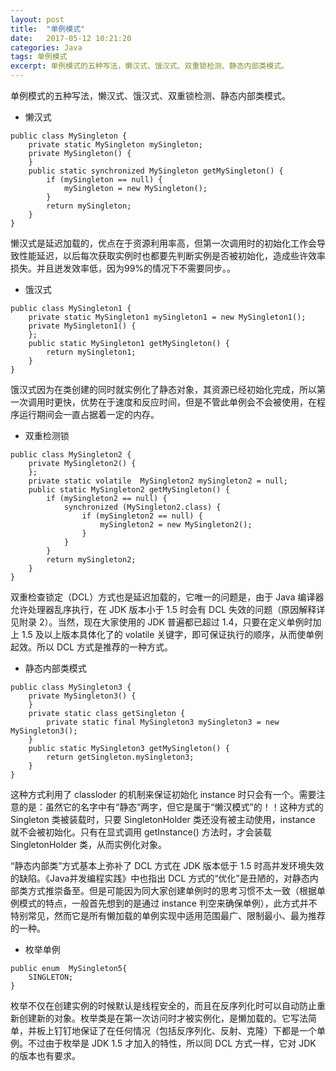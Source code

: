 ```yaml
---
layout: post
title:  "单例模式"
date:   2017-05-12 10:21:20
categories: Java
tags: 单例模式
excerpt: 单例模式的五种写法，懒汉式、饿汉式、双重锁检测、静态内部类模式。
---
```

单例模式的五种写法，懒汉式、饿汉式、双重锁检测、静态内部类模式。
- 懒汉式

```
public class MySingleton {
	private static MySingleton mySingleton;
	private MySingleton() {
	}
	public static synchronized MySingleton getMySingleton() {
		if (mySingleton == null) {
			mySingleton = new MySingleton();
		}
		return mySingleton;
	}
}
```

懒汉式是延迟加载的，优点在于资源利用率高，但第一次调用时的初始化工作会导致性能延迟，以后每次获取实例时也都要先判断实例是否被初始化，造成些许效率损失。并且迸发效率低，因为99%的情况下不需要同步。。
- 饿汉式

```
public class MySingleton1 {
	private static MySingleton1 mySingleton1 = new MySingleton1();
	private MySingleton1() {
	};
	public static MySingleton1 getMySingleton() {
		return mySingleton1;
	}
}
```
饿汉式因为在类创建的同时就实例化了静态对象，其资源已经初始化完成，所以第一次调用时更快，优势在于速度和反应时间，但是不管此单例会不会被使用，在程序运行期间会一直占据着一定的内存。
- 双重检测锁

```
public class MySingleton2 {
	private MySingleton2() {
	};
	private static volatile  MySingleton2 mySingleton2 = null;
	public static MySingleton2 getMySingleton() {
		if (mySingleton2 == null) {
			synchronized (MySingleton2.class) {
				if (mySingleton2 == null) {
					mySingleton2 = new MySingleton2();
				}
			}
		}
		return mySingleton2;
	}
}
```
双重检查锁定（DCL）方式也是延迟加载的，它唯一的问题是，由于 Java 编译器允许处理器乱序执行，在 JDK 版本小于 1.5 时会有 DCL 失效的问题（原因解释详见附录 2）。当然，现在大家使用的 JDK 普遍都已超过 1.4，只要在定义单例时加上 1.5 及以上版本具体化了的 volatile 关键字，即可保证执行的顺序，从而使单例起效。所以 DCL 方式是推荐的一种方式。
- 静态内部类模式

```
public class MySingleton3 {
	private MySingleton3() {
	}
	private static class getSingleton {
		private static final MySingleton3 mySingleton3 = new MySingleton3();
	}
	public static MySingleton3 getMySingleton() {
		return getSingleton.mySingleton3;
	}
}
```
这种方式利用了 classloder 的机制来保证初始化 instance 时只会有一个。需要注意的是：虽然它的名字中有“静态”两字，但它是属于“懒汉模式”的！！这种方式的 Singleton 类被装载时，只要 SingletonHolder 类还没有被主动使用，instance 就不会被初始化。只有在显式调用 getInstance() 方法时，才会装载 SingletonHolder 类，从而实例化对象。

“静态内部类”方式基本上弥补了 DCL 方式在 JDK 版本低于 1.5 时高并发环境失效的缺陷。《Java并发编程实践》中也指出 DCL 方式的“优化”是丑陋的，对静态内部类方式推崇备至。但是可能因为同大家创建单例时的思考习惯不太一致（根据单例模式的特点，一般首先想到的是通过 instance 判空来确保单例），此方式并不特别常见，然而它是所有懒加载的单例实现中适用范围最广、限制最小、最为推荐的一种。
- 枚举单例

```
public enum  MySingleton5{
    SINGLETON;
}
```
枚举不仅在创建实例的时候默认是线程安全的，而且在反序列化时可以自动防止重新创建新的对象。枚举类是在第一次访问时才被实例化，是懒加载的。它写法简单，并板上钉钉地保证了在任何情况（包括反序列化、反射、克隆）下都是一个单例。不过由于枚举是 JDK 1.5 才加入的特性，所以同 DCL 方式一样，它对 JDK 的版本也有要求。